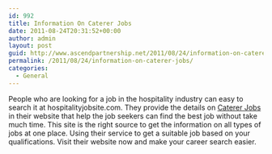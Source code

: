 ```yaml
---
id: 992
title: Information On Caterer Jobs
date: 2011-08-24T20:31:52+00:00
author: admin
layout: post
guid: http://www.ascendpartnership.net/2011/08/24/information-on-caterer-jobs/
permalink: /2011/08/24/information-on-caterer-jobs/
categories:
  - General
---
```

People who are looking for a job in the hospitality industry can easy to search it at hospitalityjobsite.com. They provide the details on [Caterer Jobs](http://www.hospitalityjobsite.com/jobsearch/technology/food-service/default.asp?job=caterer) in their website that help the job seekers can find the best job without take much time. This site is the right source to get the information on all types of jobs at one place. Using their service to get a suitable job based on your qualifications. Visit their website now and make your career search easier.